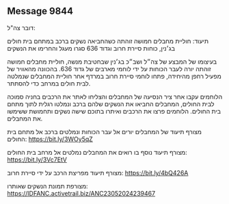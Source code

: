 ## Message 9844

דובר צה"ל: 

תיעוד: חוליית מחבלים חמושה זוהתה כשהחביאה נשקים ברכב במתחם בית חולים בג׳נין, כוחות סיירת חרוב וגדוד 636 סגרו מעגל והחרימו את הנשקים

בעיצומו של המבצע של צה״ל ושב״כ בג׳נין שבחטיבת מנשה, חוליית מחבלים חמושה זוהתה יורה לעבר הכוחות על ידי לוחמי מארבים של גדוד 636. 
בהכוונה מהאוויר של מפעיל רחפן מהיחידה, פתחו לוחמי סיירת חרוב במרדף אחר חוליית המחבלים שנמלטה לבית חולים במרחב כדי להסתתר.

הלוחמים עקבו אחר ציר הנסיעה של המחבלים והצליחו לאתר את הרכבים בחניה סמוכה לבית החולים, המחבלים החביאו את הנשקים שלהם ברכב ונמלטו רגלית לתוך מתחם בית החולים. הלוחמים פרצו את הרכבים ואיתרו בתוכם שישה נשקים ותחמושת ששימשו את המחבלים.

מצורף תיעוד של המחבלים יורים אל עבר הכוחות ונמלטים ברכב אל מתחם בית החולים: https://bit.ly/3WOy5qZ

מצורף תיעוד נוסף בו רואים את המחבלים נמלטים אל מרחב בית החולים: https://bit.ly/3Vc7EtV

מצורף תיעוד מפריצת הרכב על ידי סיירת חרוב: https://bit.ly/4bQ426A

מצורפת תמונת הנשקים שאותרו: https://IDFANC.activetrail.biz/ANC23052024239467

